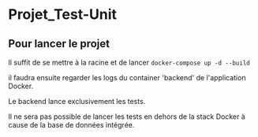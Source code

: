 # Projet_Test-Unit

## Pour lancer le projet 

Il suffit de se mettre à la racine  et de lancer 
```docker-compose up -d --build```

il faudra ensuite regarder les logs du container 'backend' de l'application Docker.

Le backend lance exclusivement les tests.

Il ne sera pas possible de lancer les tests en dehors de la stack Docker à cause de la base de données intégrée.

